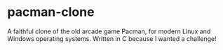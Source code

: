 pacman-clone
============

A faithful clone of the old arcade game Pacman, for modern Linux and Windows operating systems. Written in C because I wanted a challenge!
